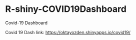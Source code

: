 # R-shiny-COVID19Dashboard
Covid-19 Dashboard 

Covid 19 Dash link:
https://oktayozden.shinyapps.io/covid19/
